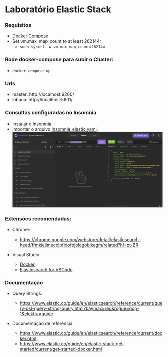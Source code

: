 # Laboratório Elastic Stack

### Requisitos
- [Docker Compose](https://docs.docker.com/compose/install/)
- Set vm.max_map_count to at least 262144:
  - ` sudo sysctl -w vm.max_map_count=262144 `

### Rode docker-compose para subir o Cluster:
- ` docker-compose up `

### Urls
- master: http://localhost:9200/
- kibana: http://localhost:5601/

### Consultas configuradas no Insomnia
- Instalar o [Insomnia](https://insomnia.rest/download).
- importar o arquivo [Insomnia_elastic.yaml](assets/Insomnia_elastic.yaml).
![](assets/insomnia.png)

### Extensões recomendadas:
- Chrome:
  - https://chrome.google.com/webstore/detail/elasticsearch-head/ffmkiejjmecolpfloofpjologoblkegm/related?hl=pt-BR

- Visual Studio:
  - [Docker](https://marketplace.visualstudio.com/items?itemName=ms-azuretools.vscode-docker)
  - [Elasticsearch for VSCode](https://marketplace.visualstudio.com/items?itemName=ria.elastic)

### Documentação
- Query Strings:
  - https://www.elastic.co/guide/en/elasticsearch/reference/current/query-dsl-query-string-query.html?baymax=rec&rogue=pop-1&elektra=guide

- Documentação de referência:
  - https://www.elastic.co/guide/en/elasticsearch/reference/current/docker.html
  - https://www.elastic.co/guide/en/elastic-stack-get-started/current/get-started-docker.html
